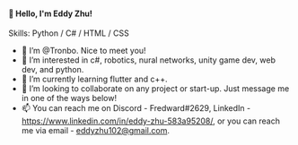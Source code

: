 #### 👋 Hello, I'm Eddy Zhu!

Skills: Python / C# / HTML / CSS

- 👋 I’m @Tronbo. Nice to meet you!
- 👀 I’m interested in c#, robotics, nural networks, unity game dev, web dev, and python.
- 🌱 I’m currently learning flutter and c++.
- 💞️ I’m looking to collaborate on any project or start-up. Just message me in one of the ways below!
- 📫 You can reach me on Discord - Fredward#2629, LinkedIn - https://www.linkedin.com/in/eddy-zhu-583a95208/, or you can reach me via email - eddyzhu102@gmail.com.
